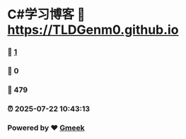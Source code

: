 # C#学习博客 :link: https://TLDGenm0.github.io 
### :page_facing_up: [1](https://TLDGenm0.github.io/tag.html) 
### :speech_balloon: 0 
### :hibiscus: 479 
### :alarm_clock: 2025-07-22 10:43:13 
### Powered by :heart: [Gmeek](https://github.com/Meekdai/Gmeek)
